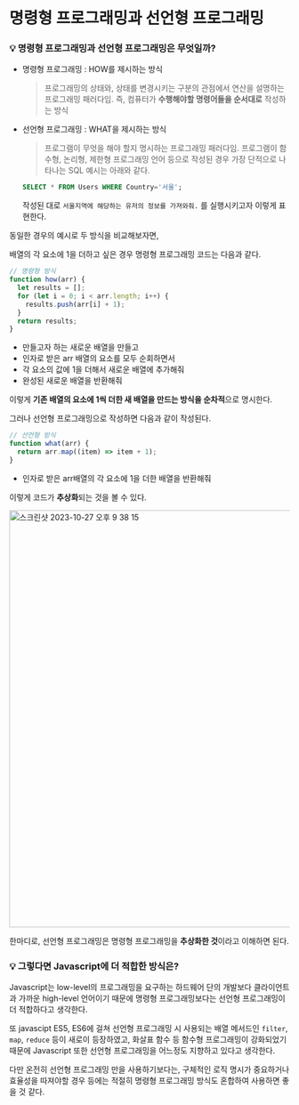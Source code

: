 # 명령형 프로그래밍과 선언형 프로그래밍

### 💡 명령형 프로그래밍과 선언형 프로그래밍은 무엇일까?

- 명령형 프로그래밍 : HOW를 제시하는 방식
  > 프로그래밍의 상태와, 상태를 변경시키는 구분의 관점에서 연산을 설명하는 프로그래밍 패러다임.
  > 즉, 컴퓨터가 **수행해야할 명령어들을 순서대로** 작성하는 방식
- 선언형 프로그래밍 : WHAT을 제시하는 방식
  > 프로그램이 무엇을 해야 할지 명시하는 프로그래밍 패러다임.
  > 프로그램이 함수형, 논리형, 제한형 프로그래밍 언어 등으로 작성된 경우
  가장 단적으로 나타나는 SQL 예시는 아래와 같다.
  ```sql
  SELECT * FROM Users WHERE Country='서울';
  ```
  작성된 대로 `서울지역에 해당하는 유저의 정보를 가져와줘.` 를 실행시키고자 이렇게 표현한다.

동일한 경우의 예시로 두 방식을 비교해보자면,

배열의 각 요소에 1을 더하고 싶은 경우 명령형 프로그래밍 코드는 다음과 같다.

```jsx
// 명령형 방식
function how(arr) {
  let results = [];
  for (let i = 0; i < arr.length; i++) {
    results.push(arr[i] + 1);
  }
  return results;
}
```

- 만들고자 하는 새로운 배열을 만들고
- 인자로 받은 arr 배열의 요소를 모두 순회하면서
- 각 요소의 값에 1을 더해서 새로운 배열에 추가해줘
- 완성된 새로운 배열을 반환해줘

이렇게 **기존 배열의 요소에 1씩 더한 새 배열을 만드는 방식을 순차적**으로 명시한다.

그러나 선언형 프로그래밍으로 작성하면 다음과 같이 작성된다.

```jsx
// 선언형 방식
function what(arr) {
  return arr.map((item) => item + 1);
}
```

- 인자로 받은 arr배열의 각 요소에 1을 더한 배열을 반환해줘

이렇게 코드가 **추상화**되는 것을 볼 수 있다.

<img width="750" alt="스크린샷 2023-10-27 오후 9 38 15" src="https://github.com/DO-SOPT-WEB/SeungheeCho/assets/81505421/ff39e684-21ee-4ecb-a870-14f1e68e3c59">


한마디로, 선언형 프로그래밍은 명령형 프로그래밍을 **추상화한 것**이라고 이해하면 된다.

### 💡 그렇다면 Javascript에 더 적합한 방식은?

Javascript는 low-level의 프로그래밍을 요구하는 하드웨어 단의 개발보다 클라이언트과 가까운 high-level 언어이기 때문에 명령형 프로그래밍보다는 선언형 프로그래밍이 더 적합하다고 생각한다.

또 javascipt ES5, ES6에 걸쳐 선언형 프로그래밍 시 사용되는 배열 메서드인 `filter`, `map`, `reduce` 등이 새로이 등장하였고, 화살표 함수 등 함수형 프로그래밍이 강화되었기 때문에 Javascript 또한 선언형 프로그래밍을 어느정도 지향하고 있다고 생각한다.

다만 온전히 선언형 프로그래밍 만을 사용하기보다는, 구체적인 로직 명시가 중요하거나 효율성을 따져야할 경우 등에는 적절히 명령형 프로그래밍 방식도 혼합하여 사용하면 좋을 것 같다.
